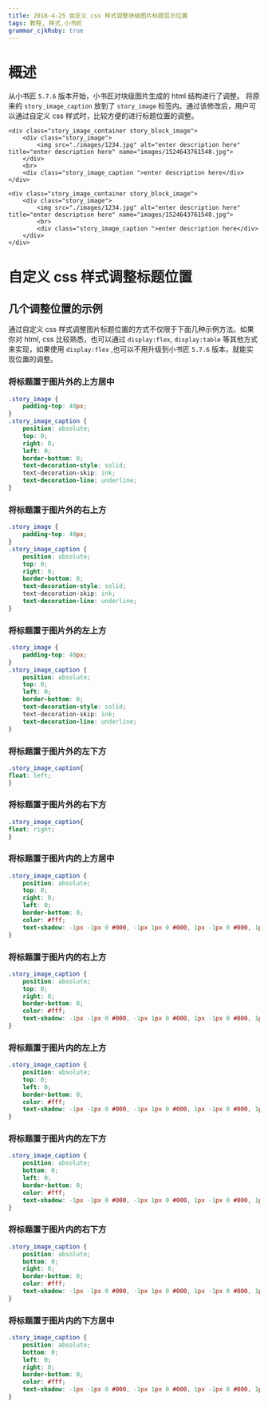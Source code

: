 ```yaml
---
title: 2018-4-25 自定义 css 样式调整块级图片标题显示位置
tags: 教程, 样式,小书匠
grammar_cjkRuby: true
---
```


# 概述

从小书匠 `5.7.6` 版本开始，小书匠对块级图片生成的 html 结构进行了调整。 将原来的 `story_image_caption` 放到了 `story_image` 标签内。通过该修改后，用户可以通过自定义 css 样式时，比较方便的进行标题位置的调整。

``` html?title=旧版本生成的块级图片html片段
<div class="story_image_container story_block_image">
	<div class="story_image">
		<img src="./images/1234.jpg" alt="enter description here" title="enter description here" name="images/1524643761548.jpg">
	</div>
	<br>
	<div class="story_image_caption ">enter description here</div>
</div>
```

``` html?title=新版本生成的块级图片html片段&fancy=4,5
<div class="story_image_container story_block_image">
	<div class="story_image">
		<img src="./images/1234.jpg" alt="enter description here" title="enter description here" name="images/1524643761548.jpg">
		<br>
		<div class="story_image_caption ">enter description here</div>
	</div>
</div>
```

# 自定义 css 样式调整标题位置

## 几个调整位置的示例

通过自定义 css 样式调整图片标题位置的方式不仅限于下面几种示例方法。如果你对 html, css 比较熟悉，也可以通过 `display:flex`, `display:table` 等其他方式来实现，如果使用 `display:flex` ,也可以不用升级到小书匠 `5.7.6` 版本，就能实现位置的调整。

### 将标题置于图片外的上方居中

``` css
.story_image {
    padding-top: 40px;
}
.story_image_caption {
    position: absolute;
    top: 0;
    right: 0;
	left: 0;
	border-bottom: 0;
    text-decoration-style: solid;
    text-decoration-skip: ink;
    text-decoration-line: underline;
}
```

### 将标题置于图片外的右上方

``` css
.story_image {
    padding-top: 40px;
}
.story_image_caption {
    position: absolute;
    top: 0;
    right: 0;
	border-bottom: 0;
    text-decoration-style: solid;
    text-decoration-skip: ink;
    text-decoration-line: underline;
}
```

### 将标题置于图片外的左上方

``` css
.story_image {
    padding-top: 40px;
}
.story_image_caption {
    position: absolute;
    top: 0;
    left: 0;
	border-bottom: 0;
    text-decoration-style: solid;
    text-decoration-skip: ink;
    text-decoration-line: underline;
}
```

### 将标题置于图片外的左下方

``` css
.story_image_caption{
float: left;
}
```

### 将标题置于图片外的右下方

``` css
.story_image_caption{
float: right;
}
```

### 将标题置于图片内的上方居中

``` css
.story_image_caption {
    position: absolute;
    top: 0;
    right: 0;
	left: 0;
	border-bottom: 0;
	color: #fff;
    text-shadow: -1px -1px 0 #000, -1px 1px 0 #000, 1px -1px 0 #000, 1px 1px 0 #000;
}
```

### 将标题置于图片内的右上方

``` css
.story_image_caption {
    position: absolute;
    top: 0;
    right: 0;
	border-bottom: 0;
	color: #fff;
    text-shadow: -1px -1px 0 #000, -1px 1px 0 #000, 1px -1px 0 #000, 1px 1px 0 #000;
}
```

### 将标题置于图片内的左上方

``` css
.story_image_caption {
    position: absolute;
    top: 0;
    left: 0;
	border-bottom: 0;
	color: #fff;
    text-shadow: -1px -1px 0 #000, -1px 1px 0 #000, 1px -1px 0 #000, 1px 1px 0 #000;
}
```

### 将标题置于图片内的左下方

``` css
.story_image_caption {
    position: absolute;
    bottom: 0;
    left: 0;
	border-bottom: 0;
	color: #fff;
    text-shadow: -1px -1px 0 #000, -1px 1px 0 #000, 1px -1px 0 #000, 1px 1px 0 #000;
}
```

### 将标题置于图片内的右下方

``` css
.story_image_caption {
    position: absolute;
    bottom: 0;
    right: 0;
	border-bottom: 0;
	color: #fff;
    text-shadow: -1px -1px 0 #000, -1px 1px 0 #000, 1px -1px 0 #000, 1px 1px 0 #000;
}
```


### 将标题置于图片内的下方居中

``` css
.story_image_caption {
    position: absolute;
    bottom: 0;
    left: 0;
	right: 0;
	border-bottom: 0;
	color: #fff;
    text-shadow: -1px -1px 0 #000, -1px 1px 0 #000, 1px -1px 0 #000, 1px 1px 0 #000;
}
```